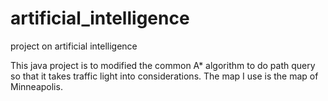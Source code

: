 # artificial_intelligence
project on artificial intelligence

This java project is to modified the common A* algorithm to do path query so that it takes traffic light into considerations.
The map I use is the map of Minneapolis. 
